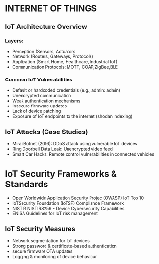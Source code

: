 # INTERNET OF THINGS
## IoT Architecture Overview

### Layers:
- Perception (Sensors, Actuators
- Network (Routers, Gateways, Protocols)
- Application (Smart Home, Healthcare, Industrial IoT)
- Communication Protocols: MOTT, COAP,ZigBee,BLE

### Common IoT Vulnerabilities
- Default or hardcoded credentials (e.g., admin: admin)
- Unencrypted communication
- Weak authentication mechanisms
- Insecure firmware updates
- Lack of device patching
- Exposure of IoT endpoints to the internet (shodan indexing)

## IoT Attacks (Case Studies)
- Mirai Botnet (2016): DDoS attack using vulnerable IoT devices
- Ring Doorbell Data Leak: Unencrypted video feed
- Smart Car Hacks: Remote control vulnerabilities in connected vehicles

# IoT Security Frameworks & Standards
- Open Worldwide Application Security Projec (OWASP) IoT Top 10
- IoTSecurity Foundation (IoTSF) Compliance Framework
- NISTIR NISTIR8259 - Device Cybersecurity Capabilities
- ENISA Guidelines for IoT risk management

## IoT Security Measures
  - Network segmentation for IoT devices
  - Strong password & certificate-based authentication
  - secure firmware OTA updates
  - Logging & monitoring of device behaviour
